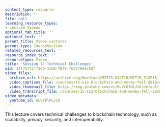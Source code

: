```yaml
---
content_type: resource
description: ''
file: null
learning_resource_types:
- Lecture Videos
optional_tab_title: ''
optional_text: ''
parent_title: Video Lectures
parent_type: CourseSection
related_resources_text: ''
resource_index_text: ''
resourcetype: Video
title: 'Session 7: Technical Challenges'
uid: 1ff757f2-f2db-15b8-fb70-f6d479ea78df
video_files:
  archive_url: https://archive.org/download/MIT15.S12F18/MIT15_S12F18_lec07_300k.mp4
  video_captions_file: /courses/15-s12-blockchain-and-money-fall-2018/c017c949f8b85cad864ba1f901853e76_GLVrOlHLJ1U.vtt
  video_thumbnail_file: https://img.youtube.com/vi/GLVrOlHLJ1U/default.jpg
  video_transcript_file: /courses/15-s12-blockchain-and-money-fall-2018/5d9600f7f25e4cdb6793d7e214758b54_GLVrOlHLJ1U.pdf
video_metadata:
  youtube_id: GLVrOlHLJ1U
---
```


This lecture covers technical challenges to blockchain technology, such as scalability, privacy, security, and interoperability.